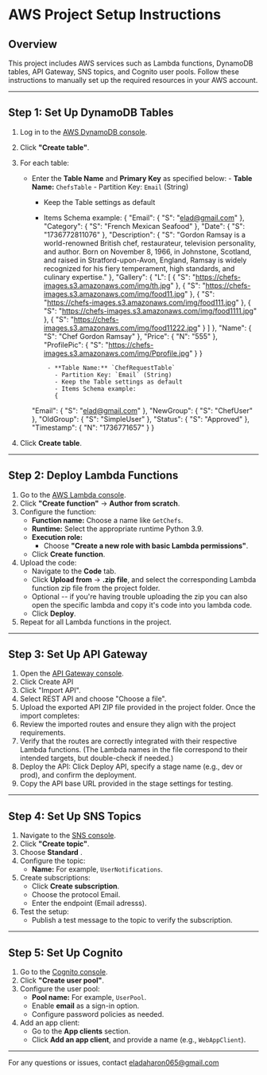 # AWS Project Setup Instructions

## Overview

This project includes AWS services such as Lambda functions, DynamoDB tables, API Gateway, SNS topics, and Cognito user pools. Follow these instructions to manually set up the required resources in your AWS account.

---

## Step 1: Set Up DynamoDB Tables

1.  Log in to the [AWS DynamoDB console](https://console.aws.amazon.com/dynamodb/).
2.  Click **"Create table"**.
3.  For each table:

    - Enter the **Table Name** and **Primary Key** as specified below: -
      **Table Name:** `ChefsTable` - Partition Key: `Email` (String) 
      - Keep the Table settings as default
      - Items Schema example:
      {
      "Email": {
      "S": "elad@gmail.com"
      },
      "Category": {
      "S": "French Mexican Seafood"
      },
      "Date": {
      "S": "1736772811076"
      },
      "Description": {
      "S": "Gordon Ramsay is a world-renowned British chef, restaurateur, television personality, and author. Born on November 8, 1966, in Johnstone, Scotland, and raised in Stratford-upon-Avon, England, Ramsay is widely recognized for his fiery temperament, high standards, and culinary expertise."
      },
      "Gallery": {
      "L": [
      {
      "S": "https://chefs-images.s3.amazonaws.com/img/th.jpg"
      },
      {
      "S": "https://chefs-images.s3.amazonaws.com/img/food11.jpg"
      },
      {
      "S": "https://chefs-images.s3.amazonaws.com/img/food111.jpg"
      },
      {
      "S": "https://chefs-images.s3.amazonaws.com/img/food1111.jpg"
      },
      {
      "S": "https://chefs-images.s3.amazonaws.com/img/food11222.jpg"
      }
      ]
      },
      "Name": {
      "S": "Chef Gordon Ramsay"
      },
      "Price": {
      "N": "555"
      },
      "ProfilePic": {
      "S": "https://chefs-images.s3.amazonaws.com/img/Pprofile.jpg"
      }
      }

             - **Table Name:** `ChefRequestTable`
               - Partition Key: `Email` (String)
               - Keep the Table settings as default
               - Items Schema example:
               {

      "Email": {
      "S": "elad@gmail.com"
      },
      "NewGroup": {
      "S": "ChefUser"
      },
      "OldGroup": {
      "S": "SimpleUser"
      },
      "Status": {
      "S": "Approved"
      },
      "Timestamp": {
      "N": "1736771657"
      }
      }

4.  Click **Create table**.

---

## Step 2: Deploy Lambda Functions

1. Go to the [AWS Lambda console](https://console.aws.amazon.com/lambda/).
2. Click **"Create function"** → **Author from scratch**.
3. Configure the function:
   - **Function name:** Choose a name like `GetChefs`.
   - **Runtime:** Select the appropriate runtime Python 3.9.
   - **Execution role:**
     - Choose **"Create a new role with basic Lambda permissions"**.
   - Click **Create function**.
4. Upload the code:
   - Navigate to the **Code** tab.
   - Click **Upload from** → **.zip file**, and select the corresponding Lambda function zip file from the project folder.
   - Optional -- if you're having trouble uploading the zip you can also open the specific lambda and copy it's code into you lambda code.
   - Click **Deploy**.
5. Repeat for all Lambda functions in the project.

---

## Step 3: Set Up API Gateway

1. Open the [API Gateway console](https://console.aws.amazon.com/apigateway/).
2. Click Create API
3. Click "Import API".
4. Select REST API and choose "Choose a file".
5. Upload the exported API ZIP file provided in the project folder.
   Once the import completes:
6. Review the imported routes and ensure they align with the project requirements.
7. Verify that the routes are correctly integrated with their respective Lambda functions. (The Lambda names in the file correspond to their intended targets, but double-check if needed.)
8. Deploy the API:
   Click Deploy API, specify a stage name (e.g., dev or prod), and confirm the deployment.
9. Copy the API base URL provided in the stage settings for testing.

---

## Step 4: Set Up SNS Topics

1. Navigate to the [SNS console](https://console.aws.amazon.com/sns/).
2. Click **"Create topic"**.
3. Choose **Standard** .
4. Configure the topic:
   - **Name:** For example, `UserNotifications`.
5. Create subscriptions:
   - Click **Create subscription**.
   - Choose the protocol Email.
   - Enter the endpoint (Email adresss).
6. Test the setup:
   - Publish a test message to the topic to verify the subscription.

---

## Step 5: Set Up Cognito

1. Go to the [Cognito console](https://console.aws.amazon.com/cognito/).
2. Click **"Create user pool"**.
3. Configure the user pool:
   - **Pool name:** For example, `UserPool`.
   - Enable **email** as a sign-in option.
   - Configure password policies as needed.
4. Add an app client:
   - Go to the **App clients** section.
   - Click **Add an app client**, and provide a name (e.g., `WebAppClient`).

---

For any questions or issues, contact eladaharon065@gmail.com

